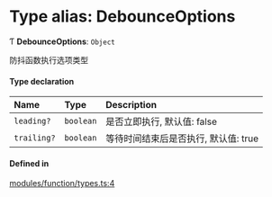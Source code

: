 # Type alias: DebounceOptions

Ƭ **DebounceOptions**: `Object`

防抖函数执行选项类型

#### Type declaration

| Name | Type | Description |
| :------ | :------ | :------ |
| `leading?` | `boolean` | 是否立即执行, 默认值: false |
| `trailing?` | `boolean` | 等待时间结束后是否执行, 默认值: true |

#### Defined in

[modules/function/types.ts:4](https://github.com/loclink/tianjie/blob/fc91c50/src/modules/function/types.ts#L4)
